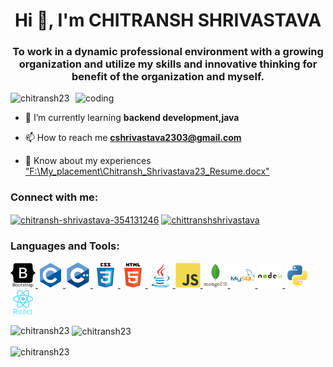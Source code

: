 <h1 align="center">Hi 👋, I'm CHITRANSH SHRIVASTAVA</h1>
<h3 align="center">To work in a dynamic professional environment with a growing organization and utilize my skills and innovative thinking for benefit of the organization and myself.</h3>
<img align="right" alt="coding" width="400" src="https://i0.wp.com/i.pinimg.com/originals/af/c5/cd/afc5cdc69c1408abff7a21c75ad53ba4.gif"
/> 

<p align="left"> <img src="https://komarev.com/ghpvc/?username=chitransh23&label=Profile%20views&color=0e75b6&style=flat" alt="chitransh23" /> </p>

- 🌱 I’m currently learning **backend development,java**

- 📫 How to reach me **cshrivastava2303@gmail.com**

- 📄 Know about my experiences ["F:\My_placement\Chitransh_Shrivastava23_Resume.docx"]("F:\My_placement\Chitransh_Shrivastava23_Resume.docx")

<h3 align="left">Connect with me:</h3>
<p align="left">
<a href="https://linkedin.com/in/chitransh-shrivastava-354131246" target="blank"><img align="center" src="https://raw.githubusercontent.com/rahuldkjain/github-profile-readme-generator/master/src/images/icons/Social/linked-in-alt.svg" alt="chitransh-shrivastava-354131246" height="30" width="40" /></a>
<a href="https://instagram.com/chittranshshrivastava" target="blank"><img align="center" src="https://raw.githubusercontent.com/rahuldkjain/github-profile-readme-generator/master/src/images/icons/Social/instagram.svg" alt="chittranshshrivastava" height="30" width="40" /></a>
</p>

<h3 align="left">Languages and Tools:</h3>
<p align="left"> <a href="https://getbootstrap.com" target="_blank" rel="noreferrer"> <img src="https://raw.githubusercontent.com/devicons/devicon/master/icons/bootstrap/bootstrap-plain-wordmark.svg" alt="bootstrap" width="40" height="40"/> </a> <a href="https://www.cprogramming.com/" target="_blank" rel="noreferrer"> <img src="https://raw.githubusercontent.com/devicons/devicon/master/icons/c/c-original.svg" alt="c" width="40" height="40"/> </a> <a href="https://www.w3schools.com/cpp/" target="_blank" rel="noreferrer"> <img src="https://raw.githubusercontent.com/devicons/devicon/master/icons/cplusplus/cplusplus-original.svg" alt="cplusplus" width="40" height="40"/> </a> <a href="https://www.w3schools.com/css/" target="_blank" rel="noreferrer"> <img src="https://raw.githubusercontent.com/devicons/devicon/master/icons/css3/css3-original-wordmark.svg" alt="css3" width="40" height="40"/> </a> <a href="https://www.w3.org/html/" target="_blank" rel="noreferrer"> <img src="https://raw.githubusercontent.com/devicons/devicon/master/icons/html5/html5-original-wordmark.svg" alt="html5" width="40" height="40"/> </a> <a href="https://www.java.com" target="_blank" rel="noreferrer"> <img src="https://raw.githubusercontent.com/devicons/devicon/master/icons/java/java-original.svg" alt="java" width="40" height="40"/> </a> <a href="https://developer.mozilla.org/en-US/docs/Web/JavaScript" target="_blank" rel="noreferrer"> <img src="https://raw.githubusercontent.com/devicons/devicon/master/icons/javascript/javascript-original.svg" alt="javascript" width="40" height="40"/> </a> <a href="https://www.mongodb.com/" target="_blank" rel="noreferrer"> <img src="https://raw.githubusercontent.com/devicons/devicon/master/icons/mongodb/mongodb-original-wordmark.svg" alt="mongodb" width="40" height="40"/> </a> <a href="https://www.mysql.com/" target="_blank" rel="noreferrer"> <img src="https://raw.githubusercontent.com/devicons/devicon/master/icons/mysql/mysql-original-wordmark.svg" alt="mysql" width="40" height="40"/> </a> <a href="https://nodejs.org" target="_blank" rel="noreferrer"> <img src="https://raw.githubusercontent.com/devicons/devicon/master/icons/nodejs/nodejs-original-wordmark.svg" alt="nodejs" width="40" height="40"/> </a> <a href="https://www.python.org" target="_blank" rel="noreferrer"> <img src="https://raw.githubusercontent.com/devicons/devicon/master/icons/python/python-original.svg" alt="python" width="40" height="40"/> </a> <a href="https://reactjs.org/" target="_blank" rel="noreferrer"> <img src="https://raw.githubusercontent.com/devicons/devicon/master/icons/react/react-original-wordmark.svg" alt="react" width="40" height="40"/> </a> </p>

<p><img align="left" src="https://github-readme-stats.vercel.app/api/top-langs?username=chitransh23&show_icons=true&locale=en&layout=compact" alt="chitransh23" /></p>

<p>&nbsp;<img align="center" src="https://github-readme-stats.vercel.app/api?username=chitransh23&show_icons=true&locale=en" alt="chitransh23" /></p>

<p><img align="center" src="https://github-readme-streak-stats.herokuapp.com/?user=chitransh23&" alt="chitransh23" /></p>
